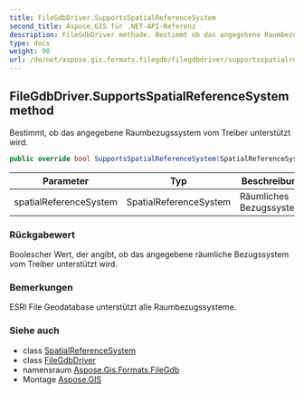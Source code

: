 ```yaml
---
title: FileGdbDriver.SupportsSpatialReferenceSystem
second_title: Aspose.GIS für .NET-API-Referenz
description: FileGdbDriver methode. Bestimmt ob das angegebene Raumbezugssystem vom Treiber unterstützt wird.
type: docs
weight: 90
url: /de/net/aspose.gis.formats.filegdb/filegdbdriver/supportsspatialreferencesystem/
---
```

## FileGdbDriver.SupportsSpatialReferenceSystem method

Bestimmt, ob das angegebene Raumbezugssystem vom Treiber unterstützt wird.

```csharp
public override bool SupportsSpatialReferenceSystem(SpatialReferenceSystem spatialReferenceSystem)
```

| Parameter | Typ | Beschreibung |
| --- | --- | --- |
| spatialReferenceSystem | SpatialReferenceSystem | Räumliches Bezugssystem. |

### Rückgabewert

Boolescher Wert, der angibt, ob das angegebene räumliche Bezugssystem vom Treiber unterstützt wird.

### Bemerkungen

ESRI File Geodatabase unterstützt alle Raumbezugssysteme.

### Siehe auch

* class [SpatialReferenceSystem](../../../aspose.gis.spatialreferencing/spatialreferencesystem/)
* class [FileGdbDriver](../)
* namensraum [Aspose.Gis.Formats.FileGdb](../../filegdbdriver/)
* Montage [Aspose.GIS](../../../)


